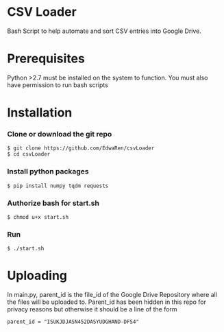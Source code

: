 # CSV Loader
Bash Script to help automate and sort CSV entries into Google Drive.

# Prerequisites

Python >2.7 must be installed on the system to function. You must also have permission to run bash scripts

# Installation

### Clone or download the git repo
```
$ git clone https://github.com/EdwaRen/csvLoader
$ cd csvLoader
```

### Install python packages
```
$ pip install numpy tqdm requests
```

### Authorize bash for start.sh
```
$ chmod u+x start.sh
```

### Run
```
$ ./start.sh
```
# Uploading

In main.py, parent_id is the file_id of the Google Drive Repository where all the files will be uploaded to. Parent_id has been hidden in this repo for privacy reasons but otherwise it should be a line of the form

```
parent_id = "ISUKJDJASN452DASYUDGHAND-DFS4"
```
